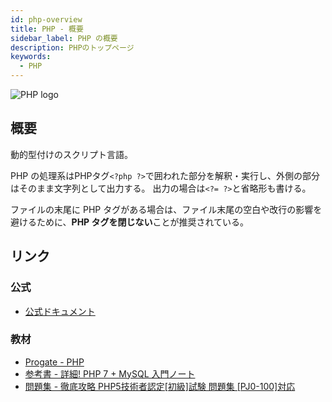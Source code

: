 ```yaml
---
id: php-overview
title: PHP - 概要
sidebar_label: PHP の概要
description: PHPのトップページ
keywords:
  - PHP
---
```


![PHP logo](/img/logo-icons/php.svg)

## 概要
動的型付けのスクリプト言語。

PHP の処理系はPHPタグ`<?php ?>`で囲われた部分を解釈・実行し、外側の部分はそのまま文字列として出力する。
出力の場合は`<?= ?>`と省略形も書ける。

ファイルの末尾に PHP タグがある場合は、ファイル末尾の空白や改行の影響を避けるために、**PHP タグを閉じない**ことが推奨されている。

## リンク
### 公式
- [公式ドキュメント](https://php.net/manual/ja/indexes.functions.php)

### 教材
- [Progate - PHP](https://prog-8.com/languages/php)
- [参考書 - 詳細! PHP 7 + MySQL 入門ノート](https://www.amazon.co.jp/dp/4800711304/ref=cm_sw_r_tw_dp_U_x_anMnEbAAXFZ12)
- [問題集 - 徹底攻略 PHP5技術者認定[初級]試験 問題集 [PJ0-100]対応](https://www.amazon.co.jp/dp/4844332775/ref=cm_sw_r_tw_dp_U_x_tfPnEb44BD4NR)
